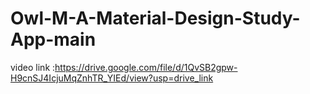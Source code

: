 # Owl-M-A-Material-Design-Study-App-main



video link :https://drive.google.com/file/d/1QvSB2gpw-H9cnSJ4IcjuMqZnhTR_YIEd/view?usp=drive_link
